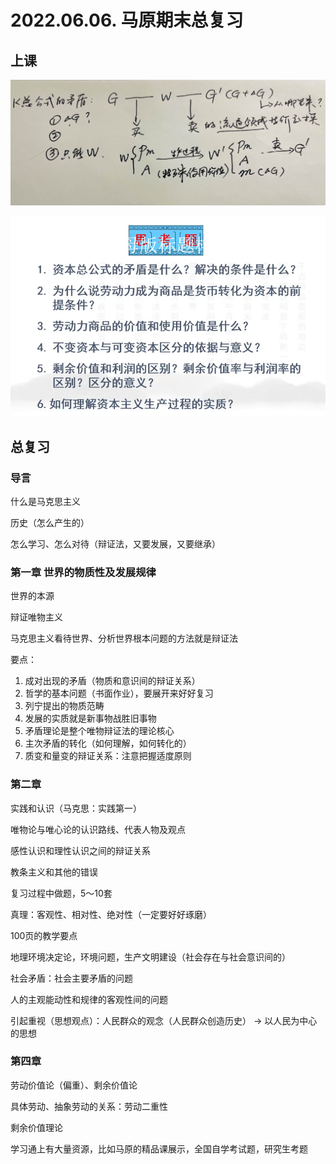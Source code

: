 # 2022.06.06. 马原期末总复习

## 上课

![image-20220606141058454](image-20220606141058454.png)

![image-20220606154730321](image-20220606154730321.png)



## 总复习

### 导言

什么是马克思主义

历史（怎么产生的）

怎么学习、怎么对待（辩证法，又要发展，又要继承）

### 第一章 世界的物质性及发展规律

世界的本源

辩证唯物主义

马克思主义看待世界、分析世界根本问题的方法就是辩证法

要点：

1. 成对出现的矛盾（物质和意识间的辩证关系）
2. 哲学的基本问题（书面作业），要展开来好好复习
3. 列宁提出的物质范畴
4. 发展的实质就是新事物战胜旧事物
5. 矛盾理论是整个唯物辩证法的理论核心
6. 主次矛盾的转化（如何理解，如何转化的）
7. 质变和量变的辩证关系：注意把握适度原则



### 第二章

实践和认识（马克思：实践第一）

唯物论与唯心论的认识路线、代表人物及观点

感性认识和理性认识之间的辩证关系

教条主义和其他的错误

复习过程中做题，5～10套

真理：客观性、相对性、绝对性（一定要好好琢磨）

100页的教学要点

地理环境决定论，环境问题，生产文明建设（社会存在与社会意识间的）

社会矛盾：社会主要矛盾的问题

人的主观能动性和规律的客观性间的问题



引起重视（思想观点）：人民群众的观念（人民群众创造历史） -> 以人民为中心的思想



### 第四章

劳动价值论（偏重）、剩余价值论

具体劳动、抽象劳动的关系：劳动二重性

剩余价值理论



学习通上有大量资源，比如马原的精品课展示，全国自学考试题，研究生考题

